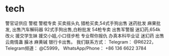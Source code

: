 # tech
警官证供应 警棍 警棍专卖 买卖摇头丸 猎枪买卖,54式手狗出售 迷药批发 麻果批发, 出售汽车解码器 92式手狗出售,白粉批发 54枪专卖 出售军警服 迷幻药,654k改火  援交学生妹 援交小姐,小口径步枪 专业帮你报仇 办真本科毕业证 迷幻药 出售云南情蛊 臊冰 麻黄碱  银行卡出售。 我们联系方式： Telegram： @R6222， Telegram频道： @C5999， WhatsApp/Phone： +86 136 6622 3784
